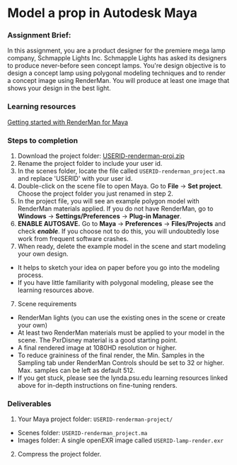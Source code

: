 # Model a prop in Autodesk Maya

### Assignment Brief:
In this assignment, you are a product designer for the premiere mega lamp company, Schmapple Lights Inc. Schmapple Lights has asked its designers to produce never-before seen concept lamps. You're design objective is to design a concept lamp using polygonal modeling techniques and to render a concept image using RenderMan. You will produce at least one image that shows your design in the best light.

### Learning resources
[Getting started with RenderMan for Maya](https://www.lynda.com/Renderman-tutorials/Welcome/442861/461592-4.html)

### Steps to completion
1. Download the project folder: [USERID-renderman-proj.zip](https://github.com/michael-collins/3d-learning-materials/blob/master/downloads/USERID-renderman-proj.zip?raw=true)
2. Rename the project folder to include your user id.
3. In the scenes folder, locate the file called ```USERID-renderman_project.ma``` and replace 'USERID' with your user id.
4. Double-click on the scene file to open Maya. Go to **File** -> **Set project**. Choose the project folder you just renamed in step 2.
5. In the project file, you will see an example polygon model with RenderMan materials applied. If you do not have RenderMan, go to **Windows** -> **Settings/Preferences** -> **Plug-in Manager**.
6. **ENABLE AUTOSAVE.** Go to **Maya** -> **Preferences** -> **Files/Projects** and check ***enable***. If you choose not to do this, you will undoubtedly lose work from frequent software crashes.
6. When ready, delete the example model in the scene and start modeling your own design.
  - It helps to sketch your idea on paper before you go into the modeling process.
  - If you have little familiarity with polygonal modeling, please see the learning resources above. 
7. Scene requirements
  - RenderMan lights (you can use the existing ones in the scene or create your own)
  - At least two RenderMan materials must be applied to your model in the scene. The PxrDisney material is a good starting point.
  - A final rendered image at 1080HD resolution or higher.
  - To reduce graininess of the final render, the Min. Samples in the Sampling tab under RenderMan Controls should be set to 32 or higher. Max. samples can be left as default 512.
  - If you get stuck, please see the lynda.psu.edu learning resources linked above for in-depth instructions on fine-tuning renders.

### Deliverables
1. Your Maya project folder: ```USERID-renderman-project/```
 - Scenes folder: ```USERID-renderman_project.ma```
 - Images folder: A single openEXR image called  ```USERID-lamp-render.exr```
2. Compress the project folder.
